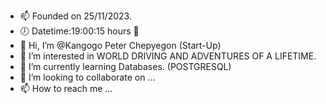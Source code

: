 - 📫 Founded on 25/11/2023.
- 🕖 Datetime:19:00:15 hours 🥇
- 👋 Hi, I’m @Kangogo Peter Chepyegon (Start-Up)
- 👀 I’m interested in WORLD DRIVING AND ADVENTURES OF A LIFETIME.
- 🌱 I’m currently learning Databases. (POSTGRESQL)
- 💞️ I’m looking to collaborate on ...
- 📫 How to reach me ...

<!---
snolycorp/snolycorp is a ✨ special ✨ repository because its `README.md` (this file) appears on your GitHub profile.
You can click the Preview link to take a look at your changes.
--->
